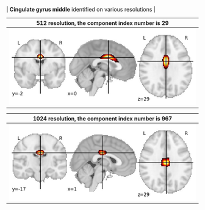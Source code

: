 


| **Cingulate gyrus middle** identified on various resolutions |

| 512 resolution, the component index number is 29|  
|:---:|  
| ![Component 512](../512/final/29.jpg "From component 512: Cingulate gyrus middle") |

| 1024 resolution, the component index number is 967|  
|:---:|  
| ![Component 1024](../1024/final/967.jpg "From component 1024: Cingulate gyrus middle") |